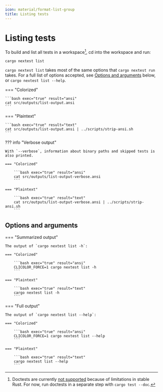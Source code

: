 ```yaml
---
icon: material/format-list-group
title: Listing tests
---
```


# Listing tests

To build and list all tests in a workspace[^doctest], cd into the workspace and run:

```
cargo nextest list
```

`cargo nextest list` takes most of the same options that `cargo nextest run` takes. For a full list of options accepted, see [Options and arguments](#options-and-arguments) below, or `cargo nextest list --help`.

=== "Colorized"

    ```bash exec="true" result="ansi"
    cat src/outputs/list-output.ansi
    ```

=== "Plaintext"

    ```bash exec="true" result="text"
    cat src/outputs/list-output.ansi | ../scripts/strip-ansi.sh
    ```

??? info "Verbose output"

    With `--verbose`, information about binary paths and skipped tests is also printed.

    === "Colorized"

        ```bash exec="true" result="ansi"
        cat src/outputs/list-output-verbose.ansi
        ```

    === "Plaintext"

        ```bash exec="true" result="text"
        cat src/outputs/list-output-verbose.ansi | ../scripts/strip-ansi.sh
        ```

[^doctest]: Doctests are currently [not supported](https://github.com/nextest-rs/nextest/issues/16) because of limitations in stable Rust. For now, run doctests in a separate step with `cargo test --doc`.

## Options and arguments

=== "Summarized output"

    The output of `cargo nextest list -h`:

    === "Colorized"

        ```bash exec="true" result="ansi"
        CLICOLOR_FORCE=1 cargo nextest list -h
        ```

    === "Plaintext"

        ```bash exec="true" result="text"
        cargo nextest list -h
        ```

=== "Full output"

    The output of `cargo nextest list --help`:

    === "Colorized"

        ```bash exec="true" result="ansi"
        CLICOLOR_FORCE=1 cargo nextest list --help
        ```

    === "Plaintext"

        ```bash exec="true" result="text"
        cargo nextest list --help
        ```
